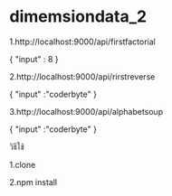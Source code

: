 # dimemsiondata_2
1.http://localhost:9000/api/firstfactorial

{
	"input" : 8
}

2.http://localhost:9000/api/rirstreverse

{
	"input" :"coderbyte"
}

3.http://localhost:9000/api/alphabetsoup

{
	"input" :"coderbyte"
}

วิธีใช้

1.clone 

2.npm install

